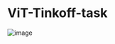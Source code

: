 # ViT-Tinkoff-task
![image](https://user-images.githubusercontent.com/35810548/114421170-af790400-9bbd-11eb-8af4-6ef1906e3bef.png)
